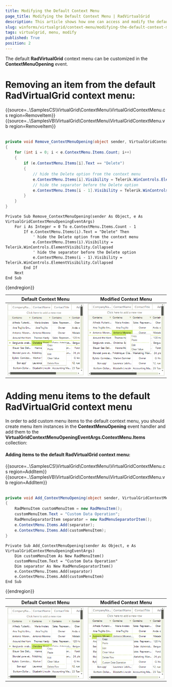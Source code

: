 ```yaml
---
title: Modifying the Default Context Menu
page_title: Modifying the Default Context Menu | RadVirtualGrid
description: This article shows how one can access and modify the default context menu of RadVirtualGrid.
slug: winforms/virtualgrid/context-menu/modifying-the-default-context-menu
tags: virtualgrid, menu, modify
published: True
position: 2
---
```


The default __RadVirtualGrid__ context menu can be customized in the __ContextMenuOpening__ event.

# Removing an item from the default RadVirtualGrid context menu:

{{source=..\SamplesCS\VirtualGrid\ContextMenu\VirtualGridContextMenu.cs region=RemoveItem}} 
{{source=..\SamplesVB\VirtualGrid\ContextMenu\VirtualGridContextMenu.vb region=RemoveItem}} 

````C#
        
private void Remove_ContextMenuOpening(object sender, VirtualGridContextMenuOpeningEventArgs e)
{
    for (int i = 0; i < e.ContextMenu.Items.Count; i++)
    {
        if (e.ContextMenu.Items[i].Text == "Delete")
        {
            // hide the Delete option from the context menu
            e.ContextMenu.Items[i].Visibility = Telerik.WinControls.ElementVisibility.Collapsed;
            // hide the separator before the Delete option
            e.ContextMenu.Items[i - 1].Visibility = Telerik.WinControls.ElementVisibility.Collapsed;
        }
    }
}

````
````VB.NET
Private Sub Remove_ContextMenuOpening(sender As Object, e As VirtualGridContextMenuOpeningEventArgs)
    For i As Integer = 0 To e.ContextMenu.Items.Count - 1
        If e.ContextMenu.Items(i).Text = "Delete" Then
            ' hide the Delete option from the context menu
            e.ContextMenu.Items(i).Visibility = Telerik.WinControls.ElementVisibility.Collapsed
            ' hide the separator before the Delete option
            e.ContextMenu.Items(i - 1).Visibility = Telerik.WinControls.ElementVisibility.Collapsed
        End If
    Next
End Sub

````

{{endregion}} 

|Default Context Menu|Modified Context Menu|
|----|----|
|![virtualgrid-modifying-the-default-context-menu 001](images/virtualgrid-modifying-the-default-context-menu001.png)|![virtualgrid-modifying-the-default-context-menu 002](images/virtualgrid-modifying-the-default-context-menu002.png)|

# Adding menu items to the default RadVirtualGrid context menu
 
In order to add custom menu items to the default context menu, you should create menu item instances in the __ContextMenuOpening__ event handler and add them to the __VirtualGridContextMenuOpeningEventArgs.ContextMenu.Items__ collection:

#### Adding items to the default RadVirtualGrid context menu:

{{source=..\SamplesCS\VirtualGrid\ContextMenu\VirtualGridContextMenu.cs region=AddItem}} 
{{source=..\SamplesVB\VirtualGrid\ContextMenu\VirtualGridContextMenu.vb region=AddItem}} 

````C#
        
private void Add_ContextMenuOpening(object sender, VirtualGridContextMenuOpeningEventArgs e)
{
    RadMenuItem customMenuItem = new RadMenuItem();
    customMenuItem.Text = "Custom Data Operation";
    RadMenuSeparatorItem separator = new RadMenuSeparatorItem();
    e.ContextMenu.Items.Add(separator);
    e.ContextMenu.Items.Add(customMenuItem);
}

````
````VB.NET
Private Sub Add_ContextMenuOpening(sender As Object, e As VirtualGridContextMenuOpeningEventArgs)
    Dim customMenuItem As New RadMenuItem()
    customMenuItem.Text = "Custom Data Operation"
    Dim separator As New RadMenuSeparatorItem()
    e.ContextMenu.Items.Add(separator)
    e.ContextMenu.Items.Add(customMenuItem)
End Sub

````

{{endregion}} 

|Default Context Menu|Modified Context Menu|
|----|----|
|![virtualgrid-modifying-the-default-context-menu 001](images/virtualgrid-modifying-the-default-context-menu001.png)|![virtualgrid-modifying-the-default-context-menu 003](images/virtualgrid-modifying-the-default-context-menu003.png)|
